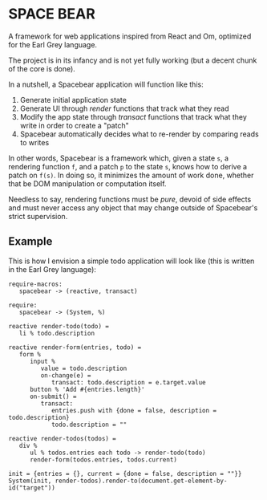 
SPACE BEAR
==========

A framework for web applications inspired from React and Om, optimized
for the Earl Grey language.

The project is in its infancy and is not yet fully working (but a
decent chunk of the core is done).

In a nutshell, a Spacebear application will function like this:

1. Generate initial application state
2. Generate UI through *render* functions that track what they read
3. Modify the app state through *transact* functions that track what they write
   in order to create a "patch"
4. Spacebear automatically decides what to re-render by comparing
   reads to writes

In other words, Spacebear is a framework which, given a state `s`, a
rendering function `f`, and a patch `p` to the state `s`, knows how to
derive a patch on `f(s)`. In doing so, it minimizes the amount of work
done, whether that be DOM manipulation or computation itself.

Needless to say, rendering functions must be *pure*, devoid of side
effects and must never access any object that may change outside of
Spacebear's strict supervision.


Example
-------

This is how I envision a simple todo application will look like (this
is written in the Earl Grey language):

    require-macros:
       spacebear -> (reactive, transact)
    
    require:
       spacebear -> (System, %)
    
    reactive render-todo(todo) =
       li % todo.description

    reactive render-form(entries, todo) =
       form %
          input %
             value = todo.description
             on-change(e) =
                transact: todo.description = e.target.value
          button % 'Add #{entries.length}'
          on-submit() =
             transact:
                entries.push with {done = false, description = todo.description}
                todo.description = ""
    
    reactive render-todos(todos) =
       div %
          ul % todos.entries each todo -> render-todo(todo)
          render-form(todos.entries, todos.current)

    init = {entries = {}, current = {done = false, description = ""}}
    System(init, render-todos).render-to(document.get-element-by-id("target"))




